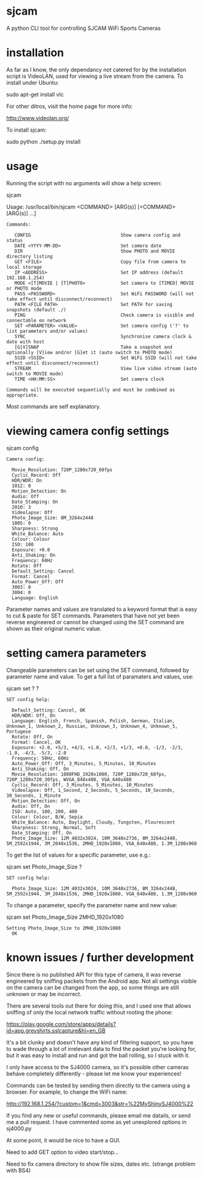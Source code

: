 # sjcam

A python CLI tool for controlling SJCAM WiFi Sports Cameras

# installation

As far as I know, the only dependancy not catered for by the installation script is VideoLAN, used for viewing a live stream from the camera. To install under Ubuntu:

  sudo apt-get install vlc

For other ditros, visit the home page for more info:

  http://www.videolan.org/

To install sjcam:

  sudo python ./setup.py install

# usage

Running the script with no arguments will show a help screen:

  sjcam

  Usage: /usr/local/bin/sjcam &lt;COMMAND&gt; [ARG(s)] [&lt;COMMAND&gt; [ARG(s)] ...]

    Commands:

       CONFIG                                 Show camera config and status
       DATE <YYYY-MM-DD>                      Set camera date
       DIR                                    Show PHOTO and MOVIE directory listing
       GET <FILE>                             Copy file from camera to local storage
       IP <ADDRESS>                           Set IP address (default 192.168.1.254)
       MODE <[T]MOVIE | [T]PHOTO>             Set camera to [TIMED] MOVIE or PHOTO mode
       PASS <PASSWORD>                        Set WiFi PASSWORD (will not take effect until disconnect/reconnect)
       PATH <FILE PATH>                       Set PATH for saving snapshots (default ./)
       PING                                   Check camera is visible and connectable on network
       SET <PARAMETER> <VALUE>                Set camera config ('?' to list parameters and/or values)
       SYNC                                   Synchronise camera clock & date with host
       [G|V]SNAP                              Take a snapshot and optionally [V]iew and/or [G]et it (auto switch to PHOTO mode)
       SSID <SSID>                            Set WiFi SSID (will not take effect until disconnect/reconnect)
       STREAM                                 View live video stream (auto switch to MOVIE mode)
       TIME <HH:MM:SS>                        Set camera clock

    Commands will be executed sequentially and must be combined as appropriate.

Most commands are self explanatory.

# viewing camera config settings

  sjcam config

    Camera config:

      Movie_Resolution: 720P_1280x720_60fps
      Cyclic_Record: Off
      HDR/WDR: On
      1012: 0
      Motion_Detection: On
      Audio: Off
      Date_Stamping: On
      2010: 3
      Videolapse: Off
      Photo_Image_Size: 8M_3264x2448
      1005: 0
      Sharpness: Strong
      White_Balance: Auto
      Colour: Colour
      ISO: 100
      Exposure: +0.0
      Anti_Shaking: On
      Frequency: 60Hz
      Rotate: Off
      Default_Setting: Cancel
      Format: Cancel
      Auto_Power_Off: Off
      3003: 0
      3004: 0
      Language: English

Parameter names and values are translated to a keyword format that is easy to cut & paste for SET commands. Parameters that have not yet been reverse engineered or cannot be changed using the SET command are shown as their original numeric value.

# setting camera parameters

Changeable parameters can be set using the SET command, followed by parameter name and value. To get a full list of paramaters and values, use:

  sjcam set ? ?

    SET config help:

      Default_Setting: Cancel, OK
      HDR/WDR: Off, On
      Language: English, French, Spanish, Polish, German, Italian, Unknown_1, Unknown_2, Russian, Unknown_3, Unknown_4, Unknown_5, Portugese
      Rotate: Off, On
      Format: Cancel, OK
      Exposure: +2.0, +5/3, +4/3, +1.0, +2/3, +1/3, +0.0, -1/3, -2/3, -1.0, -4/3, -5/3, -2.0
      Frequency: 50Hz, 60Hz
      Auto_Power_Off: Off, 3_Minutes, 5_Minutes, 10_Minutes
      Anti_Shaking: Off, On
      Movie_Resolution: 1080FHD_1920x1080, 720P_1280x720_60fps, 720P_1280x720_30fps, WVGA_848x480, VGA_640x480
      Cyclic_Record: Off, 3_Minutes, 5_Minutes, 10_Minutes
      Videolapse: Off, 1_Second, 2_Seconds, 5_Seconds, 10_Seconds, 30_Seconds, 1_Minute
      Motion_Detection: Off, On
      Audio: Off, On
      ISO: Auto, 100, 200, 400
      Colour: Colour, B/W, Sepia
      White_Balance: Auto, Daylight, Cloudy, Tungsten, Flourescent
      Sharpness: Strong, Normal, Soft
      Date_Stamping: Off, On
      Photo_Image_Size: 12M_4032x3024, 10M_3648x2736, 8M_3264x2448, 5M_2592x1944, 3M_2048x1536, 2MHD_1920x1080, VGA_640x480, 1.3M_1280x960

To get the list of values for a specific parameter, use e.g.:

  sjcam set Photo_Image_Size ?

    SET config help:

      Photo_Image_Size: 12M_4032x3024, 10M_3648x2736, 8M_3264x2448, 5M_2592x1944, 3M_2048x1536, 2MHD_1920x1080, VGA_640x480, 1.3M_1280x960

To change a parameter, specify the parameter name and new value:

  sjcam set Photo_Image_Size 2MHD_1920x1080

    Setting Photo_Image_Size to 2MHD_1920x1080
      OK

# known issues / further development

Since there is no published API for this type of camera, it was reverse engineered by sniffing packets from the Android app. Not all settings visible on the camera can be changed from the app, so some things are still unknown or may be incorrect.

There are several tools out there for doing this, and I used one that allows sniffing of only the local network traffic without rooting the phone:

  https://play.google.com/store/apps/details?id=app.greyshirts.sslcapture&hl=en_GB

It's a bit clunky and doesn't have any kind of filtering support, so you have to wade through a lot of irrelevant data to find the packet you're looking for, but it was easy to install and run and got the ball rolling, so I stuck with it.

I only have access to the SJ4000 camera, so it's possible other cameras behave completely differently - please let me know your experiences!

Commands can be tested by sending them directly to the camera using a browser. For example, to change the WiFi name:

  http://192.168.1.254/?custom=1&cmd=3003&str=%22MyShinySJ4000%22

If you find any new or useful commands, please email me datails, or send me a pull request. I have commented some as yet unexplored options in sj4000.py

At some point, it would be nice to have a GUI.

Need to add GET option to video start/stop...

Need to fix camera directory to show file sizes, dates etc. (strange problem with BS4)

